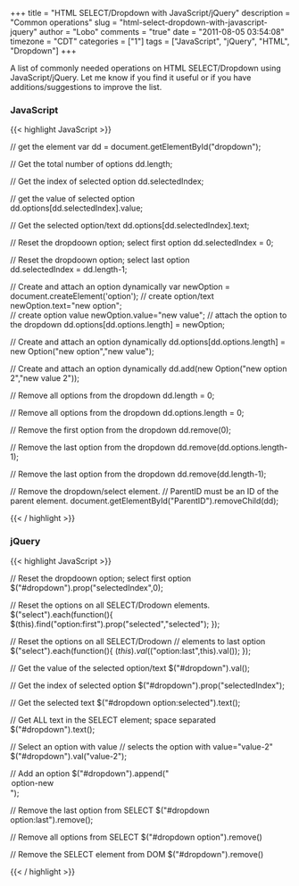 +++
title = "HTML SELECT/Dropdown with JavaScript/jQuery"
description = "Common operations"
slug = "html-select-dropdown-with-javascript-jquery"
author = "Lobo"
comments = "true"
date = "2011-08-05 03:54:08"
timezone = "CDT"
categories = ["1"]
tags = ["JavaScript", "jQuery", "HTML", "Dropdown"]
+++


A list of commonly needed operations on HTML SELECT/Dropdown using JavaScript/jQuery. Let me know if you find it useful or if you have additions/suggestions to improve the list.


### JavaScript


{{< highlight JavaScript >}}

// get the element
var dd =  document.getElementById("dropdown");

// Get the total number of options
dd.length;

// Get the index of selected option
dd.selectedIndex;

// get the value of selected option  
dd.options[dd.selectedIndex].value;

// Get the selected option/text
dd.options[dd.selectedIndex].text;

// Reset the dropdoown option; select first option
dd.selectedIndex = 0;

// Reset the dropdoown option; select last option  
dd.selectedIndex = dd.length-1;

// Create and attach an option dynamically
var newOption = document.createElement('option');
// create option/text
newOption.text="new option";  
// create option value
newOption.value="new value";
// attach the option to the dropdown
dd.options[dd.options.length] = newOption;  

// Create and attach an option dynamically
dd.options[dd.options.length] =
new Option("new option","new value");

// Create and attach an option dynamically
dd.add(new Option("new option 2","new value 2"));

// Remove all options from the dropdown
dd.length = 0;

// Remove all options from the dropdown
dd.options.length = 0;

// Remove the first option from the dropdown
dd.remove(0);

// Remove the last option from the dropdown
dd.remove(dd.options.length-1);

// Remove the last option from the dropdown
dd.remove(dd.length-1);

// Remove the dropdown/select element.
// ParentID must be an ID of the parent element.
document.getElementById("ParentID").removeChild(dd);

{{< / highlight >}}



### jQuery

{{< highlight JavaScript >}}

// Reset the dropdoown option; select first option
$("#dropdown").prop("selectedIndex",0);

// Reset the options on all SELECT/Drodown elements.
$("select").each(function(){
    $(this).find("option:first").prop("selected","selected");
});  

// Reset the options on all SELECT/Drodown
// elements to last option
$("select").each(function(){
    $(this).val($("option:last",this).val());
});  

// Get the value of the selected option/text
$("#dropdown").val();

// Get the index of selected option
$("#dropdown").prop("selectedIndex");

//  Get the selected text
$("#dropdown option:selected").text();

// Get ALL text in the SELECT element; space separated
$("#dropdown").text();

// Select an option with value
// selects the option with value="value-2"
$("#dropdown").val("value-2");

// Add an option
$("#dropdown").append("<OPTION value="value-new">option-new</OPTION>");

// Remove the last option from SELECT
$("#dropdown option:last").remove();

// Remove all options from SELECT
$("#dropdown option").remove()

// Remove the SELECT element from DOM
$("#dropdown").remove()

{{< / highlight >}}
